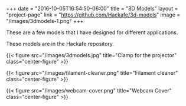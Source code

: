 +++
date = "2016-10-05T16:54:50-06:00"
title = "3D Models"
layout = "project-page"
link = "https://github.com/Hackafe/3d-models"
image = "/images/3dmodels-1.png"
+++

These are a few models that I have designed for different applications.

<!--more-->

These models are in the Hackafe repository.

{{< figure src="/images/3dmodels.jpg" title="Clamp for the projector" class="center-figure" >}}


{{< figure src="/images/filament-cleaner.png" title="Filament cleaner" class="center-figure" >}}

{{< figure src="/images/webcam-cover.png" title="Webcam Cover" class="center-figure" >}}

